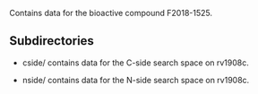 Contains data for the bioactive compound F2018-1525.

## Subdirectories

- cside/ contains data for the C-side search space on rv1908c.

- nside/ contains data for the N-side search space on rv1908c.

